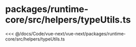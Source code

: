 # packages/runtime-core/src/helpers/typeUtils.ts

<<< @/docs/Code/vue-next/vue-next/packages/runtime-core/src/helpers/typeUtils.ts
